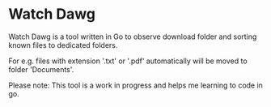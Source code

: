 # Watch Dawg

Watch Dawg is a tool written in Go to observe download folder and sorting known files to dedicated folders.

For e.g. files with extension '.txt' or '.pdf' automatically will be moved to folder 'Documents'.

Please note: This tool is a work in progress and helps me learning to code in go.
